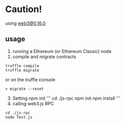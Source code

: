 # Caution!
using web3@0.16.0

## usage
1. running a Ethereum (or Ethereum Classic) node
2. compile and migrate contracts
```
truffle compile
truffle migrate
```
or
on the truffle console
```
> migrate --reset
```
3. Setting npm init
'''
cd ./js-rpc
npm init
npm install 
'''
4. calling web3.js RPC
```
cd ./js-rpc
node Test.js
```

